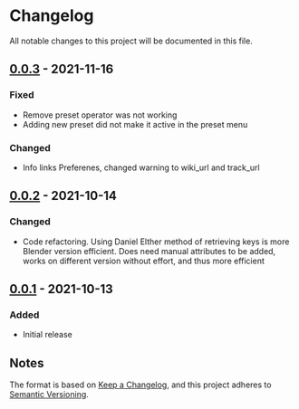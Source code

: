 # Changelog
All notable changes to this project will be documented in this file.

## [0.0.3] - 2021-11-16
### Fixed
- Remove preset operator was not working
- Adding new preset did not make it active in the preset menu

### Changed
- Info links Preferenes, changed warning to wiki_url and track_url

## [0.0.2] - 2021-10-14
### Changed
- Code refactoring. Using Daniel Elther method of retrieving keys is more Blender version efficient. Does need manual attributes to be added, works on different version without effort, and thus more efficient


## [0.0.1] - 2021-10-13
### Added
- Initial release

## Notes

The format is based on [Keep a Changelog](https://keepachangelog.com/en/1.0.0/),
and this project adheres to [Semantic Versioning](https://semver.org/spec/v2.0.0.html).
<!--### Official Rigify Info-->

[0.0.3]:https://github.com/schroef/Save-Render-Presets/releases/tag/v0.0.3
[0.0.2]:https://github.com/schroef/Save-Render-Presets/releases/tag/v0.0.2
[0.0.1]:https://github.com/schroef/Save-Render-Presets/releases/tag/v0.0.1
